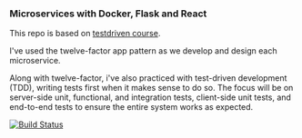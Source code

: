 ### Microservices with Docker, Flask and React

This repo is based on [testdriven course](https://testdriven.io/courses/microservices-with-docker-flask-and-react/).

I've used the twelve-factor app pattern as we develop and design each microservice.

Along with twelve-factor, i've also practiced with test-driven development (TDD), writing tests first when it makes sense to do so. 
The focus will be on server-side unit, functional, and integration tests, 
client-side unit tests, and end-to-end tests to ensure the entire system works as expected.



[![Build Status](https://travis-ci.org/zxy-zxy/testdriven-app.svg?branch=master)](https://travis-ci.org/zxy-zxy/testdriven-app)
